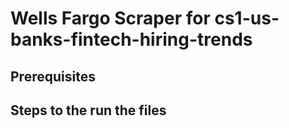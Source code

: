 # Wells Fargo Scraper for cs1-us-banks-fintech-hiring-trends

## Prerequisites

## Steps to the run the files